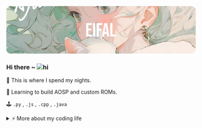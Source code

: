 ![](https://raw.githubusercontent.com/Eifal/Eifal/refs/heads/main/bannerei.png)

### Hi there ~ <img src="https://user-images.githubusercontent.com/1303154/88677602-1635ba80-d120-11ea-84d8-d263ba5fc3c0.gif" width="24px" alt="hi">

🦉 This is where I spend my nights.

📱 Learning to build AOSP and custom ROMs.


🕹️ `.py` , `.js` , `.cpp` , `.java`

<details>
<summary>⚡️ More about my coding life</summary>
<br />

![Eifal's github stats](https://github-readme-stats.vercel.app/api?username=Eifal&count_private=true&show_icons=true&theme=dracula&rank_icon=github&hide=prs,issues)

![Top Langs](https://github-readme-stats.vercel.app/api/top-langs/?username=Eifal&layout=compact&hide=css,html&theme=dracula)

</details>
